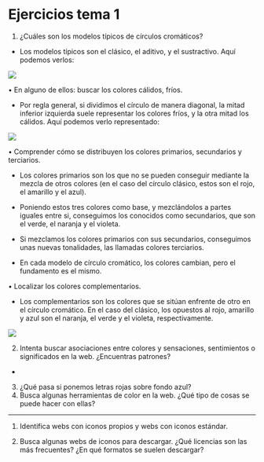 # Ejercicios tema 1

1. ¿Cuáles son los modelos típicos de círculos cromáticos?

- Los modelos típicos son el clásico, el aditivo, y el sustractivo. Aquí podemos verlos:

![](https://jorgelazaro.es/wp-content/uploads/2020/05/3-circulos-cromaticos.jpg)

• En alguno de ellos: buscar los colores cálidos, fríos.

- Por regla general, si dividimos el círculo de manera diagonal, la mitad inferior izquierda suele representar los colores fríos, y la otra mitad los cálidos. Aquí podemos verlo representado:

![](https://jorgelazaro.es/wp-content/uploads/2020/05/antes-1024x992.jpg)

• Comprender cómo se distribuyen los colores primarios, secundarios y terciarios.

- Los colores primarios son los que no se pueden conseguir mediante la mezcla de otros colores (en el caso del círculo clásico, estos son el rojo, el amarillo y el azul).

- Poniendo estos tres colores como base, y mezclándolos a partes iguales entre si, conseguimos los conocidos como secundarios, que son el verde, el naranja y el violeta.

- Si mezclamos los colores primarios con sus secundarios, conseguimos unas nuevas tonalidades, las llamadas colores terciarios.

- En cada modelo de círculo cromático, los colores cambian, pero el fundamento es el mismo.

• Localizar los colores complementarios.

- Los complementarios son los colores que se sitúan enfrente de otro en el círculo cromático. En el caso del clásico, los opuestos al rojo, amarillo y azul son el naranja, el verde y el violeta, respectivamente.

![](https://i0.wp.com/www3.gobiernodecanarias.org/medusa/ecoblog/yhumbert/files/2018/11/couleurs.jpg?w=393&ssl=1)

2. Intenta buscar asociaciones entre colores y sensaciones, sentimientos o significados en la web. ¿Encuentras patrones?

-

3. ¿Qué pasa si ponemos letras rojas sobre fondo azul?
4. Busca algunas herramientas de color en la web. ¿Qué tipo de cosas se puede hacer con ellas?

---

1. Identifica webs con iconos propios y webs con iconos estándar.

2. Busca algunas webs de iconos para descargar. ¿Qué licencias son las más frecuentes? ¿En qué formatos se suelen descargar?
